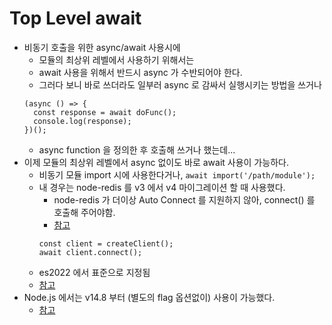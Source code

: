 # Top Level await

- 비동기 호출을 위한 async/await 사용시에
  - 모듈의 최상위 레벨에서 사용하기 위해서는 
  - await 사용을 위해서 반드시 async 가 수반되어야 한다.
  - 그러다 보니 바로 쓰더라도 일부러 async 로 감싸서 실행시키는 방법을 쓰거나
  ```
  (async () => {
    const response = await doFunc();
    console.log(response);
  })();
  ```
  - async function 을 정의한 후 호출해 쓰거나 했는데...
- 이제 모듈의 최상위 레벨에서 async 없이도 바로 await 사용이 가능하다.
  - 비동기 모듈 import 시에 사용한다거나, `await import('/path/module');`
  - 내 경우는 node-redis 를 v3 에서 v4 마이그레이션 할 때 사용했다.
    - node-redis 가 더이상 Auto Connect 를 지원하지 않아, connect() 를 호출해 주어야함. 
    - [참고](https://github.com/redis/node-redis/blob/master/docs/v3-to-v4.md)
    ```
    const client = createClient();
    await client.connect();
    ```
  - es2022 에서 표준으로 지정됨
  - [참고](https://www.ecma-international.org/publications-and-standards/standards/ecma-262/)
- Node.js 에서는 v14.8 부터 (별도의 flag 옵션없이) 사용이 가능했다.
   - [참고](https://www.stefanjudis.com/today-i-learned/top-level-await-is-available-in-node-js-modules/)